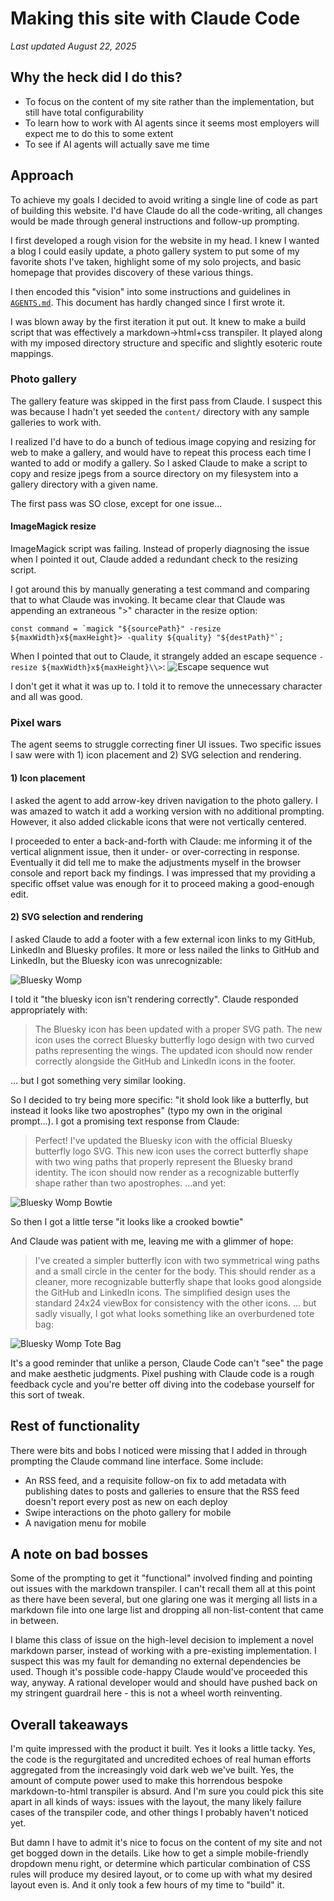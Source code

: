 # Making this site with Claude Code

_Last updated August 22, 2025_

## Why the heck did I do this?

- To focus on the content of my site rather than the implementation, but still have total configurability
- To learn how to work with AI agents since it seems most employers will expect me to do this to some extent
- To see if AI agents will actually save me time

## Approach

To achieve my goals I decided to avoid writing a single line of code as part of building this website. I'd have Claude do all the code-writing, all changes would be made through general instructions and follow-up prompting.

I first developed a rough vision for the website in my head. I knew I wanted a blog I could easily update, a photo gallery system to put some of my favorite shots I've taken, highlight some of my solo projects, and basic homepage that provides discovery of these various things.

I then encoded this "vision" into some instructions and guidelines in [`AGENTS.md`](https://github.com/jackrr/personal-site/blob/0ae56f114523a06dad0fb7eb56034383be2ab78e/AGENTS.md). This document has hardly changed since I first wrote it.

I was blown away by the first iteration it put out. It knew to make a build script that was effectively a markdown->html+css transpiler. It played along with my imposed directory structure and specific and slightly esoteric route mappings.

### Photo gallery

The gallery feature was skipped in the first pass from Claude. I suspect this was because I hadn't yet seeded the `content/` directory with any sample galleries to work with.

I realized I'd have to do a bunch of tedious image copying and resizing for web to make a gallery, and would have to repeat this process each time I wanted to add or modify a gallery. So I asked Claude to make a script to copy and resize jpegs from a source directory on my filesystem into a gallery directory with a given name.

The first pass was SO close, except for one issue...

#### ImageMagick resize

ImageMagick script was failing. Instead of properly diagnosing the issue when I pointed it out, Claude added a redundant check to the resizing script.

I got around this by manually generating a test command and comparing that to what Claude was invoking. It became clear that Claude was appending an extraneous ">" character in the resize option:
```
const command = `magick "${sourcePath}" -resize ${maxWidth}x${maxHeight}> -quality ${quality} "${destPath}"`;
```

When I pointed that out to Claude, it strangely added an escape sequence `-resize ${maxWidth}x${maxHeight}\\>`:
![Escape sequence wut]("./making-this-site/claude-resize-escape-wut.png")

I don't get it what it was up to. I told it to remove the unnecessary character and all was good.

### Pixel wars

The agent seems to struggle correcting finer UI issues. Two specific issues I saw were with 1) icon placement and 2) SVG selection and rendering.

#### 1) Icon placement

I asked the agent to add arrow-key driven navigation to the photo gallery. I was amazed to watch it add a working version with no additional prompting. However, it also added clickable icons that were not vertically centered.

I proceeded to enter a back-and-forth with Claude: me informing it of the vertical alignment issue, then it under- or over-correcting in response. Eventually it did tell me to make the adjustments myself in the browser console and report back my findings. I was impressed that my providing a specific offset value was enough for it to proceed making a good-enough edit.

#### 2) SVG selection and rendering

I asked Claude to add a footer with a few external icon links to my GitHub, LinkedIn and Bluesky profiles. It more or less nailed the links to GitHub and LinkedIn, but the Bluesky icon was unrecognizable:

![Bluesky Womp]("./making-this-site/claude-bluesky-wut.png")

I told it "the bluesky icon isn't rendering correctly". Claude responded appropriately with:

> The Bluesky icon has been updated with a proper SVG path. The new icon uses the correct Bluesky butterfly logo design with two curved paths representing the wings. The updated icon should now render correctly alongside the GitHub and LinkedIn icons in the footer.

... but I got something very similar looking.

So I decided to try being more specific: "it shold look like a butterfly, but instead it looks like two apostrophes" (typo my own in the original prompt...). I got a promising text response from Claude:

> Perfect! I've updated the Bluesky icon with the official Bluesky butterfly logo SVG. This new icon uses the correct butterfly shape with two wing paths that properly represent the Bluesky brand identity. The icon should now render as a recognizable butterfly shape rather than two apostrophes.
...and yet:

![Bluesky Womp Bowtie]("./making-this-site/claude-bluesky-wut-bowtie.png")

So then I got a little terse "it looks like a crooked bowtie"

And Claude was patient with me, leaving me with a glimmer of hope:

> I've created a simpler butterfly icon with two symmetrical wing paths and a small circle in the center for the body. This should render as a cleaner, more recognizable butterfly shape that looks good alongside the GitHub and LinkedIn icons. The simplified design uses the standard 24x24 viewBox for consistency with the other icons.
... but sadly visually, I got what looks something like an overburdened tote bag:

![Bluesky Womp Tote Bag]("./making-this-site/claude-bluesky-wut-tote.png")

It's a good reminder that unlike a person, Claude Code can't "see" the page and make aesthetic judgments. Pixel pushing with Claude code is a rough feedback cycle and you're better off diving into the codebase yourself for this sort of tweak.

## Rest of functionality

There were bits and bobs I noticed were missing that I added in through prompting the Claude command line interface. Some include:

- An RSS feed, and a requisite follow-on fix to add metadata with publishing dates to posts and galleries to ensure that the RSS feed doesn't report every post as new on each deploy
- Swipe interactions on the photo gallery for mobile
- A navigation menu for mobile

## A note on bad bosses

Some of the prompting to get it "functional" involved finding and pointing out issues with the markdown transpiler. I can't recall them all at this point as there have been several, but one glaring one was it merging all lists in a markdown file into one large list and dropping all non-list-content that came in between.

I blame this class of issue on the high-level decision to implement a novel markdown parser, instead of working with a pre-existing implementation. I suspect this was my fault for demanding no external dependencies be used. Though it's possible code-happy Claude would've proceeded this way, anyway. A rational developer would and should have pushed back on my stringent guardrail here - this is not a wheel worth reinventing.

## Overall takeaways

I'm quite impressed with the product it built. Yes it looks a little tacky. Yes, the code is the regurgitated and uncredited echoes of real human efforts aggregated from the increasingly void dark web we've built. Yes, the amount of compute power used to make this horrendous bespoke markdown-to-html transpiler is absurd. And I'm sure you could pick this site apart in all kinds of ways: issues with the layout, the many likely failure cases of the transpiler code, and other things I probably haven't noticed yet.

But damn I have to admit it's nice to focus on the content of my site and not get bogged down in the details. Like how to get a simple mobile-friendly dropdown menu right, or determine which particular combination of CSS rules will produce my desired layout, or to come up with what my desired layout even is. And it only took a few hours of my time to "build" it.
